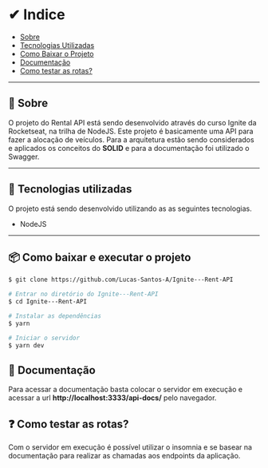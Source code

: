 # ✔ Indice 

- [Sobre](#-sobre)
- [Tecnologias Utilizadas](#-tecnologias-utilizadas)
- [Como Baixar o Projeto](#-como-baixar-e-executar-o-projeto)
- [Documentação](#-documentação)
- [Como testar as rotas?](#-como-testar-as-rotas)

---

## 📜 Sobre 

O projeto do Rental API está sendo desenvolvido através do curso Ignite da Rocketseat, na trilha de NodeJS. Este projeto é basicamente uma API para fazer a alocação de veículos. Para a arquitetura estão sendo considerados e aplicados os conceitos do **SOLID** e para a documentação foi utilizado o Swagger.

---

## 🚀 Tecnologias utilizadas

O projeto está sendo desenvolvido utilizando as as seguintes tecnologias.

- NodeJS

---

## 📦 Como baixar e executar o projeto

```bash
$ git clone https://github.com/Lucas-Santos-A/Ignite---Rent-API

# Entrar no diretório do Ignite---Rent-API
$ cd Ignite---Rent-API

# Instalar as dependências
$ yarn 

# Iniciar o servidor
$ yarn dev

```

## 📄 Documentação

Para acessar a documentação basta colocar o servidor em execução e acessar a url **http://localhost:3333/api-docs/** pelo navegador.

## ❓ Como testar as rotas?

Com o servidor em execução é possível utilizar o insomnia e se basear na documentação para realizar as chamadas aos endpoints da aplicação. 





